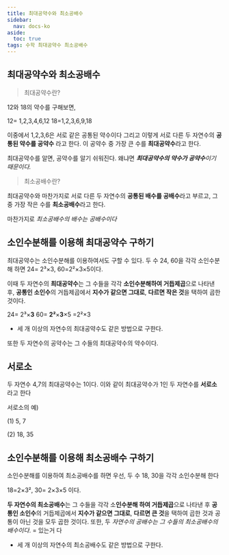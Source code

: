 ```yaml
---
title: 최대공약수와 최소공배수
sidebar:
  nav: docs-ko
aside:
  toc: true
tags: 수학 최대공약수 최소공배수
---
```


## 최대공약수와 최소공배수

> 최대공약수란?

12와 18의 약수를 구해보면,

12= 1,2,3,4,6,12
18=1,2,3,6,9,18

이중에서 1,2,3,6은 서로 같은 공통된 약수이다 그리고 이렇게 서로 다른 두 자연수의 **공통된 약수를 공약수** 라고 한다. 이 공약수 중 가장 큰 수를 **최대공약수**라고 한다.


최대공약수를 알면, 공약수를 알기 쉬워진다. 왜냐면 ***최대공약수의 약수가 공약수**이기 때문이다.*

> 최소공배수란?

최대공약수와 마찬가지로 서로 다른 두 자연수의 **공통된 배수를 공배수**라고 부르고, 그중 가장 작은 수를 **최소공배수**라고 한다.


마찬가지로 *최소공배수의 배수는 공배수이다*

## 소인수분해를 이용해 최대공약수 구하기



최대공약수는 소인수분해를 이용하여서도 구할 수 있다.
두 수 24, 60을 각각 소인수분해 하면 
24= 2³×3, 60=2²×3×5이다.

이때 두 자연수의 **최대공약수**는 그 수들을 각각 **소인수분해하여 거듭제곱**으로 나타낸 후, **공통인 소인수**의 거듭제곱에서 **지수가 같으면 그대로**, **다르면 작은 것**을 택하여 곱한 것이다.

24= 2³×**3**
60= **2²**×**3**×5
      =2²×3

 - 세 개 이상의 자연수의 최대공약수도 같은 방법으로 구한다.

또한 두 자연수의 공약수는 그 수들의 최대공약수의 약수이다.

## 서로소

두 자연수 4,7의 최대공약수는 1이다. 이와 같이 최대공약수가 1인 두 자연수를 **서로소** 라고 한다

서로소의 예)

(1) 5, 7  

(2) 18, 35


## 소인수분해를 이용해 최소공배수 구하기


소인수분해를 이용하여 최소공배수를 하면 우선, 두 수 18, 30을 각각 소인수분해 한다

18=2×3², 30= 2×3×5 이다.

**두 자연수의 최소공배수**는 그 수들을 각각 소**인수분해 하여 거듭제곱**으로 나타낸 후 **공통인 소인수**의  거듭제곱에서 **지수가 같으면 그대로**, **다르면 큰 것**을 택하여 곱한 것과 공통이 아닌 것을 모두 곱한 것이다. 또한, 두 *자연수의 공배수는 그 수들의 최소공배수의 배수이다*.  = 있는거 다

 - 세 개 이상의 자연수의 최소공배수도 같은 방법으로 구한다.


<!--stackedit_data:
eyJoaXN0b3J5IjpbMTE2OTU4NTYxOSwxMjk0NjA1MjldfQ==
-->